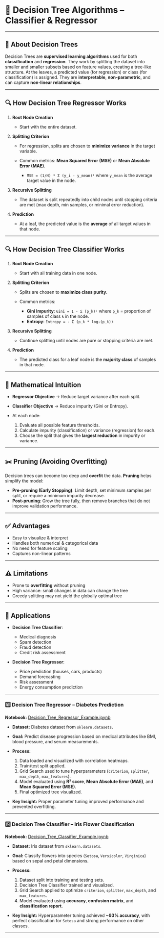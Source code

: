 # 🌳 Decision Tree Algorithms – Classifier & Regressor

---

## 📌 About Decision Trees

Decision Trees are **supervised learning algorithms** used for both **classification** and **regression**.
They work by splitting the dataset into smaller and smaller subsets based on feature values, creating a tree-like structure.
At the leaves, a predicted value (for regression) or class (for classification) is assigned.
They are **interpretable**, **non-parametric**, and can capture **non-linear relationships**.

---

## 🔍 How Decision Tree **Regressor** Works

1. **Root Node Creation**

   * Start with the entire dataset.

2. **Splitting Criterion**

   * For regression, splits are chosen to **minimize variance** in the target variable.
   * Common metrics: **Mean Squared Error (MSE)** or **Mean Absolute Error (MAE)**.

     * `MSE = (1/N) * Σ (y_i - y_mean)²`
       where `y_mean` is the average target value in the node.

3. **Recursive Splitting**

   * The dataset is split repeatedly into child nodes until stopping criteria are met (max depth, min samples, or minimal error reduction).

4. **Prediction**

   * At a leaf, the predicted value is the **average** of all target values in that node.

---

## 🔍 How Decision Tree **Classifier** Works

1. **Root Node Creation**

   * Start with all training data in one node.

2. **Splitting Criterion**

   * Splits are chosen to **maximize class purity**.
   * Common metrics:

     * **Gini Impurity**: `Gini = 1 - Σ (p_k)²`
       where `p_k` = proportion of samples of class `k` in the node.
     * **Entropy**: `Entropy = - Σ (p_k * log₂(p_k))`

3. **Recursive Splitting**

   * Continue splitting until nodes are pure or stopping criteria are met.

4. **Prediction**

   * The predicted class for a leaf node is the **majority class** of samples in that node.

---

## 📐 Mathematical Intuition

* **Regressor Objective** → Reduce target variance after each split.
* **Classifier Objective** → Reduce impurity (Gini or Entropy).
* At each node:

  1. Evaluate all possible feature thresholds.
  2. Calculate impurity (classification) or variance (regression) for each.
  3. Choose the split that gives the **largest reduction** in impurity or variance.

---

## ✂️ Pruning (Avoiding Overfitting)

Decision trees can become too deep and **overfit** the data.
**Pruning** helps simplify the model:

* **Pre-pruning (Early Stopping)**: Limit depth, set minimum samples per split, or require a minimum impurity decrease.
* **Post-pruning**: Grow the tree fully, then remove branches that do not improve validation performance.

---

## ✅ Advantages

* Easy to visualize & interpret
* Handles both numerical & categorical data
* No need for feature scaling
* Captures non-linear patterns

---

## ⚠️ Limitations

* Prone to **overfitting** without pruning
* High variance: small changes in data can change the tree
* Greedy splitting may not yield the globally optimal tree

---

## 📌 Applications

* **Decision Tree Classifier**:

  * Medical diagnosis
  * Spam detection
  * Fraud detection
  * Credit risk assessment

* **Decision Tree Regressor**:

  * Price prediction (houses, cars, products)
  * Demand forecasting
  * Risk assessment
  * Energy consumption prediction

---

### 1️⃣ Decision Tree Regressor – **Diabetes Prediction**

**Notebook:** [Decision\_Tree\_Regressor\_Example.ipynb](https://github.com/ashay-thamankar/ml_models/blob/main/ML_Models/Decision_Tree/Decision_Tree_Regressor_Example.ipynb)

* **Dataset:** Diabetes dataset from `sklearn.datasets`.
* **Goal:** Predict disease progression based on medical attributes like BMI, blood pressure, and serum measurements.
* **Process:**

  1. Data loaded and visualized with correlation heatmaps.
  2. Train/test split applied.
  3. Grid Search used to tune hyperparameters (`criterion`, `splitter`, `max_depth`, `max_features`).
  4. Model evaluated using **R² score**, **Mean Absolute Error (MAE)**, and **Mean Squared Error (MSE)**.
  5. Final optimized tree visualized.
* **Key Insight:** Proper parameter tuning improved performance and prevented overfitting.

---

### 2️⃣ Decision Tree Classifier – **Iris Flower Classification**

**Notebook:** [Decision\_Tree\_Classifier\_Example.ipynb](https://github.com/ashay-thamankar/ml_models/blob/main/ML_Models/Decision_Tree/Decision_Tree_Classifier_Example.ipynb)

* **Dataset:** Iris dataset from `sklearn.datasets`.
* **Goal:** Classify flowers into species (`Setosa`, `Versicolor`, `Virginica`) based on sepal and petal dimensions.
* **Process:**

  1. Dataset split into training and testing sets.
  2. Decision Tree Classifier trained and visualized.
  3. Grid Search applied to optimize `criterion`, `splitter`, `max_depth`, and `max_features`.
  4. Model evaluated using **accuracy**, **confusion matrix**, and **classification report**.
* **Key Insight:** Hyperparameter tuning achieved **\~93% accuracy**, with perfect classification for `Setosa` and strong performance on other classes.

---

